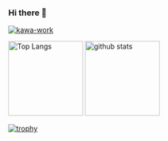 ### Hi there 👋

<p align="left"> 
  <a href="https://github.com/kawa-work/kawa-work/">
    <img src="https://komarev.com/ghpvc/?username=kawa-work" alt="kawa-work" />
  </a>
</p>

<p align="left"> 
  <img alt="Top Langs" height="150px" src="https://github-readme-stats.vercel.app/api/top-langs/?username=kawa-work&layout=compact&show_icons=true" />
  <img alt="github stats" height="150px" src="https://github-readme-stats.vercel.app/api?username=kawa-work&show_icons=ture" />
</p>

[![trophy](https://github-profile-trophy.vercel.app/?username=kawa-work&row=1&column=6)](https://github.com/ryo-ma/github-profile-trophy)
